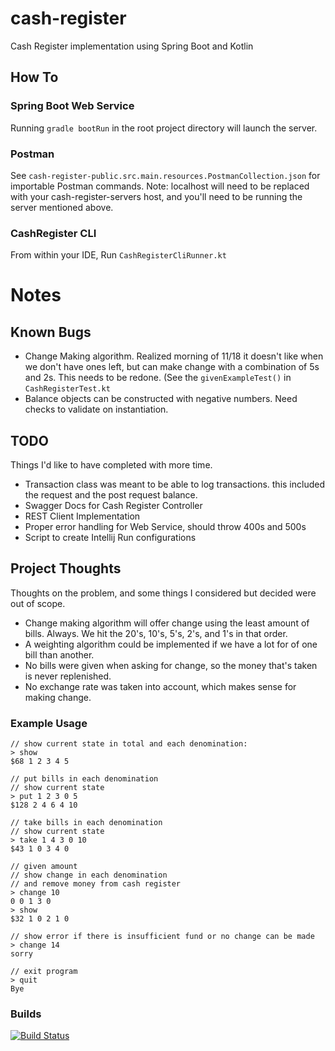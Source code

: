 # cash-register
Cash Register implementation using Spring Boot and Kotlin

## How To
### Spring Boot Web Service
Running `gradle bootRun` in the root project directory will launch the server.

### Postman
See `cash-register-public.src.main.resources.PostmanCollection.json` for importable Postman commands.
Note: localhost will need to be replaced with your cash-register-servers host, and you'll need to be running the
        server mentioned above.

### CashRegister CLI
From within your IDE, Run `CashRegisterCliRunner.kt`

# Notes
## Known Bugs
- Change Making algorithm. Realized morning of 11/18 it doesn't like when we don't have ones left, but can make
    change with a combination of 5s and 2s. This needs to be redone. (See the `givenExampleTest()` in `CashRegisterTest.kt`
- Balance objects can be constructed with negative numbers. Need checks to validate on instantiation.

## TODO
Things I'd like to have completed with more time.
- Transaction class was meant to be able to log transactions. this included the request and the post
    request balance.
- Swagger Docs for Cash Register Controller
- REST Client Implementation
- Proper error handling for Web Service, should throw 400s and 500s
- Script to create Intellij Run configurations

## Project Thoughts
Thoughts on the problem, and some things I considered but decided were out of scope.
- Change making algorithm will offer change using the least amount of bills. Always.
    We hit the 20's, 10's, 5's, 2's, and 1's in that order.
- A weighting algorithm could be implemented if we have a lot for of one bill than another.
- No bills were given when asking for change, so the money that's taken is never replenished.
- No exchange rate was taken into account, which makes sense for making change.

### Example Usage

```
// show current state in total and each denomination:
> show
$68 1 2 3 4 5

// put bills in each denomination
// show current state
> put 1 2 3 0 5
$128 2 4 6 4 10

// take bills in each denomination
// show current state
> take 1 4 3 0 10
$43 1 0 3 4 0

// given amount
// show change in each denomination
// and remove money from cash register
> change 10
0 0 1 3 0
> show
$32 1 0 2 1 0

// show error if there is insufficient fund or no change can be made
> change 14
sorry

// exit program
> quit
Bye
```

### Builds
[![Build Status](https://travis-ci.org/twbarber/cash-register.svg?branch=master)](https://travis-ci.org/twbarber/cash-register)